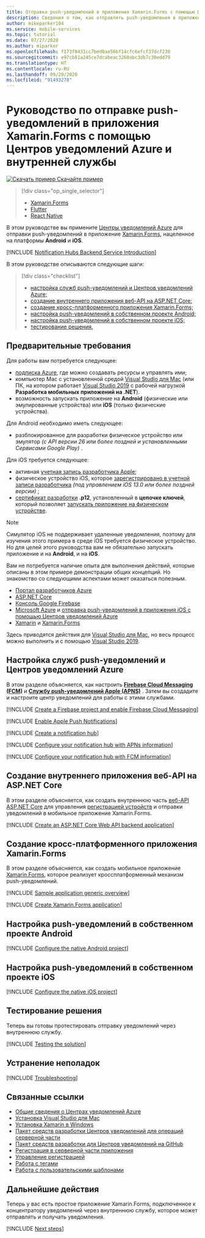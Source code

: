 ```yaml
---
title: Отправка push-уведомлений в приложения Xamarin.Forms с помощью Центров уведомлений Azure и внутренней службы | Документация Майкрософт
description: Сведения о том, как отправлять push-уведомления в приложения Xamarin.Forms, которые используют Центры уведомлений Azure через внутреннюю службу.
author: mikeparker104
ms.service: mobile-services
ms.topic: tutorial
ms.date: 07/27/2020
ms.author: miparker
ms.openlocfilehash: f173f8431cc7bed0ae56bf14cfc6efcf37dcf230
ms.sourcegitcommit: e97cb81a245ce7dcabeac3260abc3db7c30edd79
ms.translationtype: HT
ms.contentlocale: ru-RU
ms.lasthandoff: 09/29/2020
ms.locfileid: "91493278"
---
```

# <a name="tutorial-send-push-notifications-to-xamarinforms-apps-using-azure-notification-hubs-via-a-backend-service"></a>Руководство по отправке push-уведомлений в приложения Xamarin.Forms с помощью Центров уведомлений Azure и внутренней службы  

[![Скачать пример](media/download.png) Скачайте пример](https://github.com/xamcat/mobcat-samples/tree/master/notification_hub_backend_service)  

> [!div class="op_single_selector"]
>
> * [Xamarin.Forms](notification-hubs-backend-service-xamarin-forms.md)
> * [Flutter](notification-hubs-backend-service-flutter.md)
> * [React Native](notification-hubs-backend-service-react-native.md)

В этом руководстве вы примените [Центры уведомлений Azure](/azure/notification-hubs/notification-hubs-push-notification-overview) для отправки push-уведомлений в приложение [Xamarin.Forms](https://dotnet.microsoft.com/apps/xamarin/xamarin-forms), нацеленное на платформы **Android** и **iOS**.  

[!INCLUDE [Notification Hubs Backend Service Introduction](includes/notification-hubs-backend-service-introduction.md)]

В этом руководстве описываются следующие шаги:

> [!div class="checklist"]
>
> * [настройка служб push-уведомлений и Центров уведомлений Azure;](#set-up-push-notification-services-and-azure-notification-hub)
> * [создание внутреннего приложения веб-API на ASP.NET Core;](#create-an-aspnet-core-web-api-backend-application)
> * [создание кросс-платформенного приложения Xamarin.Forms;](#create-a-cross-platform-xamarinforms-application)
> * [настройка push-уведомлений в собственном проекте Android;](#configure-the-native-android-project-for-push-notifications)
> * [настройка push-уведомлений в собственном проекте iOS;](#configure-the-native-ios-project-for-push-notifications)
> * [тестирование решения.](#test-the-solution)

## <a name="prerequisites"></a>Предварительные требования

Для работы вам потребуется следующее:

* [подписка Azure](https://portal.azure.com), где можно создавать ресурсы и управлять ими;
* компьютер Mac с установленной средой [Visual Studio для Mac](https://visualstudio.microsoft.com/vs/mac/) (или ПК, на котором работает [Visual Studio 2019](https://visualstudio.microsoft.com/vs) с рабочей нагрузкой **Разработка мобильных приложений на .NET**).
* возможность запускать приложение на **Android** (физические или эмулированные устройства) или **iOS** (только физические устройства).

Для Android необходимо иметь следующее:

* разблокированное для разработки физическое устройство или эмулятор  *(с API версии 26 или более поздней и установленными Сервисами Google Play)* .

Для iOS требуется следующее:

* активная [учетная запись разработчика Apple](https://developer.apple.com);
* физическое устройство iOS, которое [зарегистрировано в учетной записи разработчика](https://help.apple.com/developer-account/#/dev40df0d9fa) *(под управлением iOS 13.0 или более поздней версии)* ;
* [сертификат разработки](https://help.apple.com/developer-account/#/dev04fd06d56) **.p12**, установленный в **цепочке ключей**, который позволяет [запускать приложение на физическом устройстве](https://help.apple.com/xcode/mac/current/#/dev5a825a1ca).

> [!NOTE]
> Симулятор iOS не поддерживает удаленные уведомления, поэтому для изучения этого примера в среде iOS требуется физическое устройство. Но для целей этого руководства вам не обязательно запускать приложение и на **Android**, и на **iOS**.

Вам не потребуется наличие опыта для выполнения действий, которые описаны в этом примере демонстрации общих концепций. Но знакомство со следующими аспектами может оказаться полезным.

* [Портал разработчиков Azure](https://developer.apple.com)
* [ASP.NET Core](/aspnet/core/introduction-to-aspnet-core?view=aspnetcore-3.1)
* [Консоль Google Firebase](https://console.firebase.google.com/u/0/)
* [Microsoft Azure](https://portal.azure.com) и [отправка push-уведомлений в приложения iOS с помощью Центров уведомлений Azure](/azure/notification-hubs/ios-sdk-get-started)
* [Xamarin](https://dotnet.microsoft.com/apps/xamarin) и [Xamarin.Forms](https://dotnet.microsoft.com/apps/xamarin/xamarin-forms)

Здесь приводятся действия для [Visual Studio для Mac](https://visualstudio.microsoft.com/vs/mac/), но весь процесс можно выполнить и с помощью [Visual Studio 2019](https://visualstudio.microsoft.com/vs).

## <a name="set-up-push-notification-services-and-azure-notification-hub"></a>Настройка служб push-уведомлений и Центров уведомлений Azure

В этом разделе объясняется, как настроить **[Firebase Cloud Messaging (FCM)](https://firebase.google.com/docs/cloud-messaging)** и **[Службу push-уведомлений Apple (APNS)](https://developer.apple.com/library/archive/documentation/NetworkingInternet/Conceptual/RemoteNotificationsPG/APNSOverview.html)** . Затем вы создадите и настроите центр уведомлений для работы с этими службами.

[!INCLUDE [Create a Firebase project and enable Firebase Cloud Messaging](includes/notification-hubs-common-enable-firebase-cloud-messaging.md)]

[!INCLUDE [Enable Apple Push Notifications](includes/notification-hubs-common-enable-apple-push-notifications.md)]

[!INCLUDE [Create a notification hub](includes/notification-hubs-common-create-notification-hub.md)]

[!INCLUDE [Configure your notification hub with APNs information](includes/notification-hubs-common-configure-with-apns-information.md)]

[!INCLUDE [Configure your notification hub with FCM information](includes/notification-hubs-common-configure-with-fcm-information.md)]

## <a name="create-an-aspnet-core-web-api-backend-application"></a>Создание внутреннего приложения веб-API на ASP.NET Core

В этом разделе объясняется, как создать внутреннюю часть [веб-API ASP.NET Core](https://dotnet.microsoft.com/apps/aspnet/apis) для управления [регистрацией устройств](/azure/notification-hubs/notification-hubs-push-notification-registration-management#what-is-device-registration) и отправки уведомлений в мобильное приложение Xamarin.Forms.

[!INCLUDE [Create an ASP.NET Core Web API backend application](includes/notification-hubs-backend-service-web-api.md)]

## <a name="create-a-cross-platform-xamarinforms-application"></a>Создание кросс-платформенного приложения Xamarin.Forms

В этом разделе объясняется, как создать мобильное приложение [Xamarin.Forms](https://dotnet.microsoft.com/apps/xamarin/xamarin-forms), которое реализует кроссплатформенный механизм push-уведомлений.

[!INCLUDE [Sample application generic overview](includes/notification-hubs-backend-service-sample-app-overview.md)]

[!INCLUDE [Create Xamarin.Forms application](includes/notification-hubs-backend-service-sample-app-xamarin-forms.md)]

## <a name="configure-the-native-android-project-for-push-notifications"></a>Настройка push-уведомлений в собственном проекте Android

[!INCLUDE [Configure the native Android project](includes/notification-hubs-backend-service-configure-xamarin-android.md)]

## <a name="configure-the-native-ios-project-for-push-notifications"></a>Настройка push-уведомлений в собственном проекте iOS

[!INCLUDE [Configure the native iOS project](includes/notification-hubs-backend-service-configure-xamarin-ios.md)]

## <a name="test-the-solution"></a>Тестирование решения

Теперь вы готовы протестировать отправку уведомлений через внутреннюю службу.

[!INCLUDE [Testing the solution](includes/notification-hubs-backend-service-testing.md)]

## <a name="troubleshooting"></a>Устранение неполадок

[!INCLUDE [Troubleshooting](includes/notification-hubs-backend-service-troubleshooting.md)]

## <a name="related-links"></a>Связанные ссылки

* [Общие сведения о Центрах уведомлений Azure](/azure/notification-hubs/notification-hubs-push-notification-overview)
* [Установка Visual Studio для Mac](/visualstudio/mac/installation?view=vsmac-2019)
* [Установка Xamarin в Windows](/xamarin/get-started/installation/windows)
* [Пакет средств разработки Центров уведомлений для операций серверной части](https://www.nuget.org/packages/Microsoft.Azure.NotificationHubs/)
* [Пакет средств разработки для Центров уведомлений на GitHub](https://github.com/Azure/azure-notificationhubs)
* [Регистрация в серверной части приложения](/azure/notification-hubs/notification-hubs-ios-aspnet-register-user-from-backend-to-push-notification)
* [Управление регистрацией](/azure/notification-hubs/notification-hubs-push-notification-registration-management)
* [Работа с тегами](/azure/notification-hubs/notification-hubs-tags-segment-push-message)
* [Работа с пользовательскими шаблонами](/azure/notification-hubs/notification-hubs-templates-cross-platform-push-messages)

## <a name="next-steps"></a>Дальнейшие действия

Теперь у вас есть простое приложение Xamarin.Forms, подключенное к концентратору уведомлений через внутреннюю службу, которое может отправлять и получать уведомления.

[!INCLUDE [Next steps](includes/notification-hubs-backend-service-next-steps.md)]